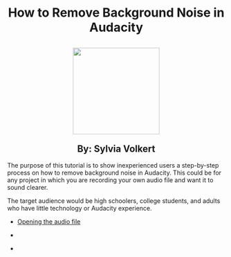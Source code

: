 <div align="center">
  <h1>How to Remove Background Noise in Audacity</h1>
  <h2><p>
  <img src="https://upload.wikimedia.org/wikipedia/commons/thumb/f/f6/Audacity_Logo.svg/2048px-Audacity_Logo.svg.png" alt="" width="200" height="200">
</p>
    By: Sylvia Volkert</h2>
</div>

<p>The purpose of this tutorial is to show inexperienced users a step-by-step process on how to remove background noise in Audacity. This could be for any project in which you are recording your own audio file and want it to sound clearer.</p>

<p>The target audience would be high schoolers, college students, and adults who have little technology or Audacity experience.</p>

* [Opening the audio file](x.md)

* [](x.md)

* [](x.md)
